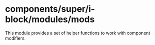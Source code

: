 # components/super/i-block/modules/mods

This module provides a set of helper functions to work with component modifiers.
